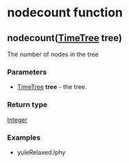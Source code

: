 nodecount function
==================
nodecount([TimeTree](../types/TimeTree.md) **tree**)
----------------------------------------------------

The number of nodes in the tree

### Parameters

- [TimeTree](../types/TimeTree.md) **tree** - the tree.

### Return type

[Integer](../types/Integer.md)


### Examples

- yuleRelaxed.lphy



